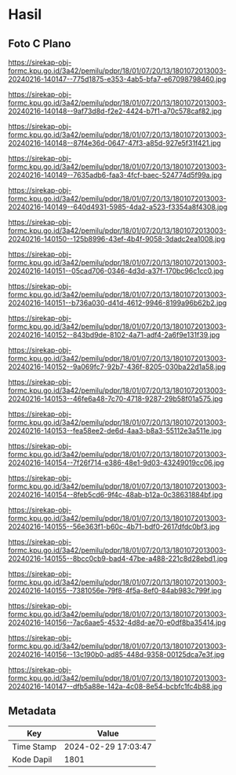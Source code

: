 # Hasil

## Foto C Plano

https://sirekap-obj-formc.kpu.go.id/3a42/pemilu/pdpr/18/01/07/20/13/1801072013003-20240216-140147--775d1875-e353-4ab5-bfa7-e67098798460.jpg

https://sirekap-obj-formc.kpu.go.id/3a42/pemilu/pdpr/18/01/07/20/13/1801072013003-20240216-140148--9af73d8d-f2e2-4424-b7f1-a70c578caf82.jpg

https://sirekap-obj-formc.kpu.go.id/3a42/pemilu/pdpr/18/01/07/20/13/1801072013003-20240216-140148--87f4e36d-0647-47f3-a85d-927e5f31f421.jpg

https://sirekap-obj-formc.kpu.go.id/3a42/pemilu/pdpr/18/01/07/20/13/1801072013003-20240216-140149--7635adb6-faa3-4fcf-baec-524774d5f99a.jpg

https://sirekap-obj-formc.kpu.go.id/3a42/pemilu/pdpr/18/01/07/20/13/1801072013003-20240216-140149--640d4931-5985-4da2-a523-f3354a8f4308.jpg

https://sirekap-obj-formc.kpu.go.id/3a42/pemilu/pdpr/18/01/07/20/13/1801072013003-20240216-140150--125b8996-43ef-4b4f-9058-3dadc2ea1008.jpg

https://sirekap-obj-formc.kpu.go.id/3a42/pemilu/pdpr/18/01/07/20/13/1801072013003-20240216-140151--05cad706-0346-4d3d-a37f-170bc96c1cc0.jpg

https://sirekap-obj-formc.kpu.go.id/3a42/pemilu/pdpr/18/01/07/20/13/1801072013003-20240216-140151--b736a030-d41d-4612-9946-8199a96b62b2.jpg

https://sirekap-obj-formc.kpu.go.id/3a42/pemilu/pdpr/18/01/07/20/13/1801072013003-20240216-140152--843bd9de-8102-4a71-adf4-2a6f9e131f39.jpg

https://sirekap-obj-formc.kpu.go.id/3a42/pemilu/pdpr/18/01/07/20/13/1801072013003-20240216-140152--9a069fc7-92b7-436f-8205-030ba22d1a58.jpg

https://sirekap-obj-formc.kpu.go.id/3a42/pemilu/pdpr/18/01/07/20/13/1801072013003-20240216-140153--46fe6a48-7c70-4718-9287-29b58f01a575.jpg

https://sirekap-obj-formc.kpu.go.id/3a42/pemilu/pdpr/18/01/07/20/13/1801072013003-20240216-140153--fea58ee2-de6d-4aa3-b8a3-55112e3a511e.jpg

https://sirekap-obj-formc.kpu.go.id/3a42/pemilu/pdpr/18/01/07/20/13/1801072013003-20240216-140154--7f26f714-e386-48e1-9d03-43249019cc06.jpg

https://sirekap-obj-formc.kpu.go.id/3a42/pemilu/pdpr/18/01/07/20/13/1801072013003-20240216-140154--8feb5cd6-9f4c-48ab-b12a-0c38631884bf.jpg

https://sirekap-obj-formc.kpu.go.id/3a42/pemilu/pdpr/18/01/07/20/13/1801072013003-20240216-140155--56e363f1-b60c-4b71-bdf0-2617dfdc0bf3.jpg

https://sirekap-obj-formc.kpu.go.id/3a42/pemilu/pdpr/18/01/07/20/13/1801072013003-20240216-140155--8bcc0cb9-bad4-47be-a488-221c8d28ebd1.jpg

https://sirekap-obj-formc.kpu.go.id/3a42/pemilu/pdpr/18/01/07/20/13/1801072013003-20240216-140155--7381056e-79f8-4f5a-8ef0-84ab983c799f.jpg

https://sirekap-obj-formc.kpu.go.id/3a42/pemilu/pdpr/18/01/07/20/13/1801072013003-20240216-140156--7ac6aae5-4532-4d8d-ae70-e0df8ba35414.jpg

https://sirekap-obj-formc.kpu.go.id/3a42/pemilu/pdpr/18/01/07/20/13/1801072013003-20240216-140156--13c190b0-ad85-448d-9358-00125dca7e3f.jpg

https://sirekap-obj-formc.kpu.go.id/3a42/pemilu/pdpr/18/01/07/20/13/1801072013003-20240216-140147--dfb5a88e-142a-4c08-8e54-bcbfc1fc4b88.jpg


## Metadata

| Key        | Value               |
| ---------- | ------------------- |
| Time Stamp | 2024-02-29 17:03:47 |
| Kode Dapil | 1801                |



